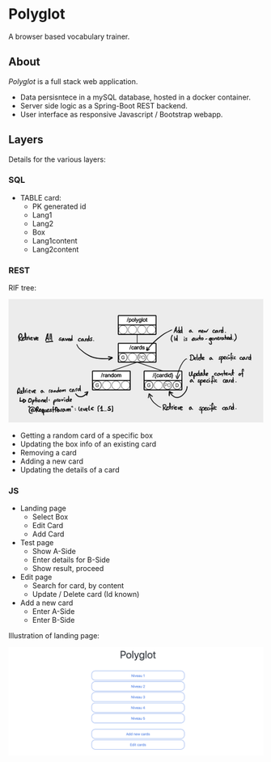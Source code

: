 # Polyglot

A browser based vocabulary trainer.

## About

*Polyglot* is a full stack web application.

 * Data persisntece in a mySQL database, hosted in a docker container.
 * Server side logic as a Spring-Boot REST backend.
 * User interface as responsive Javascript / Bootstrap webapp.

## Layers

Details for the various layers:

### SQL

 * TABLE card:
   * PK generated id
   * Lang1
   * Lang2
   * Box
   * Lang1content
   * Lang2content

### REST

RIF tree:

![rif](documentation/polyglot-rif.png)

 * Getting a random card of a specific box
 * Updating the box info of an existing card
 * Removing a card
 * Adding a new card
 * Updating the details of a card

### JS

 * Landing page
   * Select Box
   * Edit Card
   * Add Card
 * Test page
   * Show A-Side
   * Enter details for B-Side
   * Show result, proceed
 * Edit page
   * Search for card, by content
   * Update / Delete card (Id known)
 * Add a new card
   * Enter A-Side
   * Enter B-Side

Illustration of landing page:

![landing](documentation/landing.png)
